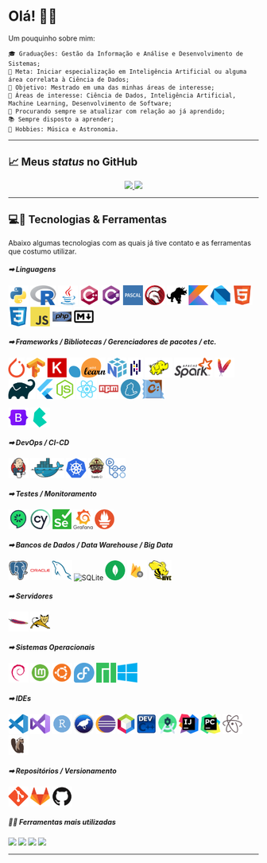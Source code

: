 <h1>Olá! &#x1F44B;&#x1F604;</h1>

Um pouquinho sobre mim:

    🎓 Graduações: Gestão da Informação e Análise e Desenvolvimento de Sistemas;
    🔬 Meta: Iniciar especialização em Inteligência Artificial ou alguma área correlata à Ciência de Dados;
    🔭 Objetivo: Mestrado em uma das minhas áreas de interesse;
    🤖 Áreas de interesse: Ciência de Dados, Inteligência Artificial, Machine Learning, Desenvolvimento de Software;
    📑 Procurando sempre se atualizar com relação ao já aprendido;
    📚 Sempre disposto a aprender;
    🎼 Hobbies: Música e Astronomia.

<hr>

<h2>&#x1F4C8; Meus <em>status</em> no GitHub</h2>
<div style="display: table; margin: auto;">
    <a href="https://github.com/luishpaiva">
    <img height="228em" src="https://github-readme-stats.vercel.app/api?username=luishpaiva&show_icons=true&include_all_commits=true&count_private=true"/>
    <img height="228em" src="https://github-readme-stats.vercel.app/api/top-langs/?username=luishpaiva&layout=compact&langs_count=16"/></a>
</div>

<hr>

<h2>&#x1F4BB;&#x1F527; Tecnologias & Ferramentas</h2>
Abaixo algumas tecnologias com as quais já tive contato e as ferramentas que costumo utilizar.
<br/>

<h5>&#x27A1; Linguagens</h5>
<p float="left">
    <img src="./icons/python.svg" height="40px" alt="Python">
    <img src="./icons/r.svg" height="40px" alt="R">
    <img src="./icons/java.svg" height="40px" alt="Java">
    <img src="./icons/cplusplus.svg" height="40px" alt="C++">
    <img src="./icons/csharp.svg" height="40px" alt="C#">
    <img src="./icons/pascal.svg" height="40px" alt="Pascal">
    <img src="./icons/delphi.svg" height="40px" alt="Delphi">
    <img src="./icons/cobol.svg" height="40px" alt="COBOL">
    <img src="./icons/kotlin.svg" height="40px" alt="Kotlin">
    <img src="./icons/dart.svg" height="40px" alt="Dart">
    <img src="./icons/html5.svg" height="40px" alt="HTML5">
    <img src="./icons/css3.svg" height="40px" alt="CSS3">
    <img src="./icons/javascript.svg" height="40px" alt="JavaScript/ECMAScript">
    <img src="./icons/php.svg" height="40px" alt="PHP">
    <img src="./icons/markdown.svg" height="40px" alt="Markdown">
</p>

<h5>&#x27A1; Frameworks / Bibliotecas / Gerenciadores de pacotes / etc.</h5>
<p float="left">
    <img src="./icons/pytorch.svg" height="40px" alt="PyTorch">
    <img src="./icons/tensorflow.svg" height="40px" alt="Tensorflow">
    <img src="./icons/keras.svg" height="40px" alt="Keras">
    <img src="./icons/scikitlearn.svg" height="40px" alt="Scikit Learn">
    <img src="./icons/numpy.svg" height="40px" alt="NumPy">
    <img src="./icons/pandas.svg" height="40px" alt="Pandas">
    <img src="./icons/hadoop.svg" height="40px" alt="Apache hadoop">
    <img src="./icons/spark.svg" height="40px" alt="Apache Spark">
    <img src="./icons/maven.svg" height="40px" alt="Apache Maven">
    <img src="./icons/gradle.svg" height="40px" alt="Gradle">
    <img src="./icons/flutter.svg" height="40px" alt="Flutter">
    <img src="./icons/nodejs.svg" height="40px" alt="Node.js">
    <img src="./icons/react.svg" height="40px" alt="React">
    <img src="./icons/npm.svg" height="40px" alt="npm">
    <img src="./icons/yarn.svg" height="40px" alt="yarn">
    <img src="./icons/chocolatey.svg" height="40px" alt="Chocolatey">
</p>
<p float="left">
    <img src="./icons/bootstrap.svg" height="40px" alt="Bootstrap">
    <img src="./icons/bulma.svg" height="40px" alt="Bulma">
</p>

<h5>&#x27A1; DevOps / CI-CD</h5>
<p float="left">
    <img src="./icons/jenkins.svg" height="40px" alt="Jenkins">
    <img src="./icons/docker.svg" height="40px" alt="Docker">
    <img src="./icons/kubernetes.svg" height="40px" alt="Kubernetes - K8S =]">
    <img src="./icons/travisci.svg" height="40px" alt="Travis CI">
    <img src="./icons/githubactions.svg" height="40px" alt="GitHub Actions">
</p>

<h5>&#x27A1; Testes / Monitoramento</h5>
<p float="left">
    <img src="./icons/cucumber.svg" height="40px" alt="Cucumber">
    <img src="./icons/cypress.svg" height="40px" alt="Cypress App">
    <img src="./icons/selenium.svg" height="40px" alt="Selenium">
    <img src="./icons/grafana.svg" height="40px" alt="Grafana">
    <img src="./icons/prometheus.svg" height="40px" alt="Prometheus">
</p>

<h5>&#x27A1; Bancos de Dados / Data Warehouse / Big Data</h5>
<p float="left">
    <img src="./icons/postgresql.svg" height="40px" alt="PostGreSQL">
    <img src="./icons/oracle.svg" height="40px" alt="Oracle Database">
    <img src="./icons/mysql.svg" height="40px" alt="MySQL">
    <img src="./icons/sqlite.svg" height="40px" alt="SQLite">
    <img src="./icons/mongodb.svg" height="40px" alt="MongoDB">
    <img src="./icons/firestore.svg" height="40px" alt="Firestore">
    <img src="./icons/hive.svg" height="40px" alt="Apache Hive">
</p>

<h5>&#x27A1; Servidores</h5>
<p float="left">
    <img src="./icons/apache.svg" height="40px" alt="Apache">
    <img src="./icons/tomcat.svg" height="40px" alt="Tomcat">
</p>

<h5>&#x27A1; Sistemas Operacionais</h5>
<p float="left">
    <img src="./icons/debian.svg" height="40px" alt="GNU/Linux Debian">
    <img src="./icons/mint.svg" height="40px" alt="GNU/Linux Mint">
    <img src="./icons/ubuntu.svg" height="40px" alt="GNU/Linux Ubuntu">
    <img src="./icons/fedora.svg" height="40px" alt="GNU/Linux Fedora">
    <img src="./icons/manjaro.svg" height="40px" alt="GNU/Linux Manjaro">
    <img src="./icons/windows.svg" height="40px" alt="Microsoft Windows 10">
</p>

<h5>&#x27A1; IDEs</h5>
<p float="left">
    <img src="./icons/vscode.svg" height="40px" alt="Visual Studio Code">
    <img src="./icons/visualstudio.svg" height="40px" alt="Visual Studio">
    <img src="./icons/rstudio.svg" height="40px" alt="RStudio">
    <img src="./icons/weka.svg" height="40px" alt="Weka 3">
    <img src="./icons/eclipse.svg" height="40px" alt="Eclipse">
    <img src="./icons/netbeans.svg" height="40px" alt="Apache NetBeans">
    <img src="./icons/devc++.svg" height="40px" alt="Dev C++">
    <img src="./icons/androidstudio.svg" height="40px" alt="Android Studio">
    <img src="./icons/intellij.svg" height="40px" alt="IntelliJ IDEA">
    <img src="./icons/pycharm.svg" height="40px" alt="PyCharm">
    <img src="./icons/atom.svg" height="40px" alt="Atom">
    <img src="./icons/dbeaver.svg" height="40px" alt="DBeaver">
</p>

<h5>&#x27A1; Repositórios / Versionamento</h5>
<p float="left">
    <img src="./icons/git.svg" height="40px" alt="Git">
    <img src="./icons/gitlab.svg" height="40px" alt="GitLab">
    <img src="./icons/github.svg" height="40px" alt="GitHub">
</p>

<h5>&#x1F468;&#x200D;&#x1F4BB; Ferramentas mais utilizadas</h5>

![](https://img.shields.io/badge/OS-Windows-informational?style=flat&logo=windows&logoColor=white&color=blue) ![](https://img.shields.io/badge/IDE-Visual_Studio_Code-informational?style=flat&logo=visualstudiocode&logoColor=white&color=blue) ![](https://img.shields.io/badge/DataBase-PostgreSQL-informational?style=flat&logo=postgresql&logoColor=white&color=blue) ![](https://img.shields.io/badge/Version_Control-GitLab&GitHub-informational?style=flat&logo=git&logoColor=white&color=blue)

<hr>